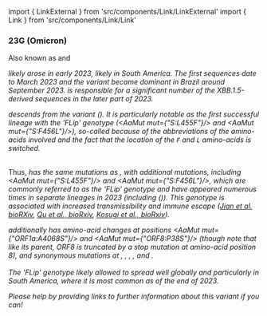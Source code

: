 import { LinkExternal } from 'src/components/Link/LinkExternal'
import { Link } from 'src/components/Link/Link'




<MdxContent filepath="VoCHeader.md'" />

### 23G (Omicron)
Also known as <Lin name="XBB.1.5.70" /> and <Who name="Omicron" />

<MdxContent filepath="OmicronHeader.md'" />

<Var name="23G (Omicron)"/> likely arose in early 2023, likely in South America. The first sequences date to March 2023 and the variant became dominant in Brazil around September 2023. <Var name="23G (Omicron)" prefix=""/> is responsible for a significant number of the XBB.1.5-derived sequences in the later part of 2023.


<Var name="23G (Omicron)" prefix=""/> descends from the variant <Var name="23A (Omicron)" prefix=""/> (<Lin name="XBB.1.5"/>). It is particularly notable as the first successful <Lin name="XBB"/> lineage with the 'FLip' genotype (<AaMut mut={"S:L455F"}/> and <AaMut mut={"S:F456L"}/>), so-called because of the abbreviations of the amino-acids involved and the fact that the location of the <code>F</code> and <code>L</code> amino-acids is switched. 
<br/>
<br/>

Thus, <Var name="23G (Omicron)" prefix=""/> has the same mutations as <Var name="23A (Omicron)" prefix=""/>, with additional mutations, including <AaMut mut={"S:L455F"}/> and <AaMut mut={"S:F456L"}/>, which are commonly referred to as the 'FLip' genotype and have appeared numerous times in separate lineages in 2023 (including <Var name="23H (Omicron)" prefix=""/> (<Lin name="HK.3"/>)). This genotype is associated with increased transmissibility and immune escape ([Jian et al. bioRXiv](https://www.biorxiv.org/content/10.1101/2023.08.30.555211v2), [Qu et al., bioRxiv](https://www.biorxiv.org/content/10.1101/2023.09.11.557206v1), [Kosugi et al., bioRxiv](https://www.biorxiv.org/content/10.1101/2023.11.14.566985v1)).

<Var name="23G (Omicron)" prefix=""/> additionally has amino-acid changes at positions <AaMut mut={"ORF1a:A4068S"}/> and <AaMut mut={"ORF8:P38S"}/> (though note that like its parent, ORF8 is truncated by a stop mutation at amino-acid position 8), and synonymous mutations at <NucMut mut="C1973T" />, <NucMut mut="C7564T" />, <NucMut mut="T8737C" />, <NucMut mut="C22624T" />, <NucMut mut="A25045G" /> and <NucMut mut="C27059T" />.
<br/>
<br/>
The 'FLip' genotype likely allowed <Var name="23G (Omicron)" prefix=""/> to spread well globally and particularly in South America, where it is most common as of the end of 2023.
<br/>

_Please help by providing links to further information about this variant if you can!_





